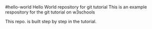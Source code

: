 #hello-world
Hello World repository for git tutorial
This is an example respository for the git tutorial on w3schools

This repo. is built step by step in the tutorial.

